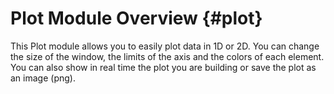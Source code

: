 Plot Module Overview {#plot}
============================

This Plot module allows you to easily plot data in 1D or 2D. You can change the size of the window, the limits of the axis and the colors of each element. You can also show in real time the plot you are building or save the plot as an image (png).
